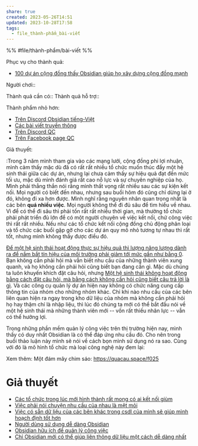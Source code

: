 ```yaml
---
share: true
created: 2023-05-26T14:51
updated: 2023-10-28T17:58
tags:
  - file_thành-phẩm_bài-viết
---
```


%%
#file/thành-phẩm/bài-viết
%%

Phục vụ cho thành quả:
- [100 dự án cộng đồng thấy Obsidian giúp họ xây dựng cộng đồng mạnh](../../2%20Th%C3%A0nh%20qu%E1%BA%A3%20mong%20mu%E1%BB%91n/Nh%C3%B3m%20d%E1%BB%B1%20%C3%A1n%20d%C3%B9ng%20vault%20%C4%91%E1%BB%83%20qu%E1%BA%A3n%20l%C3%BD%20c%C3%B4ng%20vi%E1%BB%87c/100%20d%E1%BB%B1%20%C3%A1n%20c%E1%BB%99ng%20%C4%91%E1%BB%93ng%20th%E1%BA%A5y%20Obsidian%20gi%C3%BAp%20h%E1%BB%8D%20x%C3%A2y%20d%E1%BB%B1ng%20c%E1%BB%99ng%20%C4%91%E1%BB%93ng%20m%E1%BA%A1nh.md)

Người chơi:: 

Thành quả cần có::
Thành quả hỗ trợ::

Thành phẩm nhỏ hơn:
- [Trên Discord Obsidian tiếng-Việt](./Tr%C3%AAn%20Discord%20Obsidian%20ti%E1%BA%BFng-Vi%E1%BB%87t.md)
- [Các bài viết truyền thông](./index.md)
- [Trên Discord QC](./Tr%C3%AAn%20Discord%20QC.md)
- [Trên Facebook page QC](./Tr%C3%AAn%20Facebook%20page%20QC.md)


Giả thuyết:

:Trong 3 năm mình tham gia vào các mạng lưới, cộng đồng phi lợi nhuận, mình cảm thấy mặc dù đã có rất rất nhiều tổ chức muốn thúc đẩy một hệ sinh thái giữa các dự án, nhưng lại chưa cảm thấy sự hiệu quả đạt đến mức tối ưu, mặc dù mình đánh giá rất cao nỗ lực và sự chuyên nghiệp của họ. Mình phải thẳng thắn nói rằng mình thất vọng rất nhiều sau các sự kiện kết nối. Mọi người có biết đến nhau, nhưng sau buổi hôm đó cũng chỉ dừng lại ở đó, không đi xa hơn được. Mình nghĩ rằng nguyên nhân quan trọng nhất là các bên **quá nhiều việc**. Mọi người không thể đi đủ sâu để tìm hiểu về nhau. Vì để có thể đi sâu thì phải tốn rất rất nhiều thời gian, mà thường tổ chức phải phát triển đủ lớn để có một người chuyên về việc kết nối, chứ công việc thì rất rất nhiều. Nếu như các tổ chức kết nối cộng đồng chủ động phân loại và tổ chức các buổi gặp gỡ cho các dự án quy mô nhỏ tương tự nhau thì rất tốt, nhưng mình không thấy được điều đó.

[Để một hệ sinh thái hoạt động thực sự hiệu quả thì lượng năng lượng dành ra để nắm bắt tín hiệu của môi trường phải giảm tới mức gần như bằng 0](../../../../%E2%9A%A1Hi%E1%BB%83u%20bi%E1%BA%BFt%20s%C3%A2u/Qu%E1%BA%A3n%20l%C3%BD%20d%E1%BB%B1%20%C3%A1n,%20ph%C3%A1t%20tri%E1%BB%83n%20s%E1%BA%A3n%20ph%E1%BA%A9m,%20x%C3%A2y%20d%E1%BB%B1ng%20t%E1%BB%95%20ch%E1%BB%A9c/H%E1%BB%87%20sinh%20th%C3%A1i/%C4%90%E1%BB%83%20m%E1%BB%99t%20h%E1%BB%87%20sinh%20th%C3%A1i%20ho%E1%BA%A1t%20%C4%91%E1%BB%99ng%20th%E1%BB%B1c%20s%E1%BB%B1%20hi%E1%BB%87u%20qu%E1%BA%A3%20th%C3%AC%20l%C6%B0%E1%BB%A3ng%20n%C4%83ng%20l%C6%B0%E1%BB%A3ng%20d%C3%A0nh%20ra%20%C4%91%E1%BB%83%20n%E1%BA%AFm%20b%E1%BA%AFt%20t%C3%ADn%20hi%E1%BB%87u%20c%E1%BB%A7a%20m%C3%B4i%20tr%C6%B0%E1%BB%9Dng%20ph%E1%BA%A3i%20gi%E1%BA%A3m%20t%E1%BB%9Bi%20m%E1%BB%A9c%20g%E1%BA%A7n%20nh%C6%B0%20b%E1%BA%B1ng%200.md). Bạn không cần phải hỏi mà vẫn biết nhu cầu của những thành viên xung quanh, và họ không cần phải hỏi cũng biết bạn đang cần gì. Mặc dù chúng ta luôn khuyến khích đặt câu hỏi, nhưng [Một hệ sinh thái không hoạt động bằng cách đặt câu hỏi, mà bằng cách không cần hỏi cũng biết câu trả lời là gì](../../../../%E2%9A%A1Hi%E1%BB%83u%20bi%E1%BA%BFt%20s%C3%A2u/Qu%E1%BA%A3n%20l%C3%BD%20d%E1%BB%B1%20%C3%A1n,%20ph%C3%A1t%20tri%E1%BB%83n%20s%E1%BA%A3n%20ph%E1%BA%A9m,%20x%C3%A2y%20d%E1%BB%B1ng%20t%E1%BB%95%20ch%E1%BB%A9c/H%E1%BB%87%20sinh%20th%C3%A1i/M%E1%BB%99t%20h%E1%BB%87%20sinh%20th%C3%A1i%20kh%C3%B4ng%20ho%E1%BA%A1t%20%C4%91%E1%BB%99ng%20b%E1%BA%B1ng%20c%C3%A1ch%20%C4%91%E1%BA%B7t%20c%C3%A2u%20h%E1%BB%8Fi,%20m%C3%A0%20b%E1%BA%B1ng%20c%C3%A1ch%20kh%C3%B4ng%20c%E1%BA%A7n%20h%E1%BB%8Fi%20c%C5%A9ng%20bi%E1%BA%BFt%20c%C3%A2u%20tr%E1%BA%A3%20l%E1%BB%9Di%20l%C3%A0%20g%C3%AC.md). Và các công cụ quản lý dự án hiện nay không có chức năng cung cấp thông tin của nhóm cho những nhóm khác. Chỉ khi nào nhu cầu của các bên liên quan hiện ra ngay trong kho dữ liệu của nhóm mà không cần phải hỏi họ hay thậm chí là nhập liệu, thì lúc đó chúng ta mới có thể bắt đầu nói về một hệ sinh thái mà những thành viên mới -- vốn rất thiếu nhân lực -- vẫn có thể hưởng lợi.

Trong những phần mềm quản lý công việc trên thị trường hiện nay, mình thấy có duy nhất Obsidian là có thể đáp ứng nhu cầu đó. Cho nên trong buổi thảo luận này mình sẽ nói về cách bọn mình sử dụng nó ra sao. Cùng với đó là mô hình tổ chức mà loại công nghệ này đem lại: 

Xem thêm: Một đám mây chim sáo: https://quacau.space/f025

# Giả thuyết
- [Các tổ chức trong lúc mới hình thành rất mong có ai kết nối giùm](../../5%20Gi%E1%BA%A3%20thuy%E1%BA%BFt/C%C3%A1c%20t%E1%BB%95%20ch%E1%BB%A9c%20trong%20l%C3%BAc%20m%E1%BB%9Bi%20h%C3%ACnh%20th%C3%A0nh%20r%E1%BA%A5t%20mong%20c%C3%B3%20ai%20k%E1%BA%BFt%20n%E1%BB%91i%20gi%C3%B9m.md)
- [Việc phải nói chuyện nhu cầu của nhau là mệt mỏi](../../5%20Gi%E1%BA%A3%20thuy%E1%BA%BFt/Vi%E1%BB%87c%20ph%E1%BA%A3i%20n%C3%B3i%20chuy%E1%BB%87n%20nhu%20c%E1%BA%A7u%20c%E1%BB%A7a%20nhau%20l%C3%A0%20m%E1%BB%87t%20m%E1%BB%8Fi.md)
- [Việc có sẵn dữ liệu của các bên khác trong csdl của mình sẽ giúp mình hoạch định tốt hơn](../../5%20Gi%E1%BA%A3%20thuy%E1%BA%BFt/Vi%E1%BB%87c%20c%C3%B3%20s%E1%BA%B5n%20d%E1%BB%AF%20li%E1%BB%87u%20c%E1%BB%A7a%20c%C3%A1c%20b%C3%AAn%20kh%C3%A1c%20trong%20csdl%20c%E1%BB%A7a%20m%C3%ACnh%20s%E1%BA%BD%20gi%C3%BAp%20m%C3%ACnh%20ho%E1%BA%A1ch%20%C4%91%E1%BB%8Bnh%20t%E1%BB%91t%20h%C6%A1n.md)
- [Người dùng sử dụng dễ dàng Obsidian](../../5%20Gi%E1%BA%A3%20thuy%E1%BA%BFt/Ng%C6%B0%E1%BB%9Di%20d%C3%B9ng%20s%E1%BB%AD%20d%E1%BB%A5ng%20d%E1%BB%85%20d%C3%A0ng%20Obsidian.md)
- [Obsidian hữu ích để quản lý công việc](../../5%20Gi%E1%BA%A3%20thuy%E1%BA%BFt/Obsidian%20h%E1%BB%AFu%20%C3%ADch%20%C4%91%E1%BB%83%20qu%E1%BA%A3n%20l%C3%BD%20c%C3%B4ng%20vi%E1%BB%87c.md)
- [Chỉ Obsidian mới có thể giúp liên thông dữ liệu một cách dễ dàng nhất](../../5%20Gi%E1%BA%A3%20thuy%E1%BA%BFt/Ch%E1%BB%89%20Obsidian%20m%E1%BB%9Bi%20c%C3%B3%20th%E1%BB%83%20gi%C3%BAp%20li%C3%AAn%20th%C3%B4ng%20d%E1%BB%AF%20li%E1%BB%87u%20m%E1%BB%99t%20c%C3%A1ch%20d%E1%BB%85%20d%C3%A0ng%20nh%E1%BA%A5t.md)
